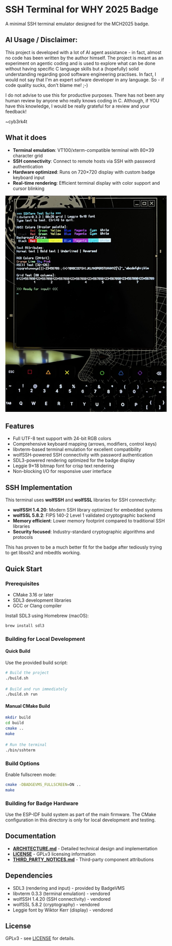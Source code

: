 # SSH Terminal for WHY 2025 Badge

A minimal SSH terminal emulator designed for the MCH2025 badge.

## AI Usage / Disclaimer:

This project is developed with a lot of AI agent assistance - in fact, almost no code
has been written by the author himself. The project is meant as an experiment on agentic
coding and is used to explore what can be done without having specific C language skills
but a (hopefully) solid understanding regarding good software engineering practises. In
fact, I would not say that I'm an expert sofware developer in any language.
So - if code quality sucks, don't blame me! ;-)

I do not advise to use this for productive purposes. There has not been any human review
by anyone who really knows coding in C. Although, if YOU have this knowledge, I would be
really grateful for a review and your feedback!

~cyb3rk4t

## What it does

- **Terminal emulation**: VT100/xterm-compatible terminal with 80×39 character grid
- **SSH connectivity**: Connect to remote hosts via SSH with password authentication
- **Hardware optimized**: Runs on 720×720 display with custom badge keyboard input
- **Real-time rendering**: Efficient terminal display with color support and cursor blinking

![Terminal Demo](img/term_demo.jpg)

## Features

- Full UTF-8 text support with 24-bit RGB colors
- Comprehensive keyboard mapping (arrows, modifiers, control keys)
- libvterm-based terminal emulation for excellent compatibility
- wolfSSH-powered SSH connectivity with password authentication
- SDL3-powered rendering optimized for the badge display
- Leggie 9×18 bitmap font for crisp text rendering
- Non-blocking I/O for responsive user interface

## SSH Implementation

This terminal uses **wolfSSH** and **wolfSSL** libraries for SSH connectivity:

- **wolfSSH 1.4.20**: Modern SSH library optimized for embedded systems
- **wolfSSL 5.8.2**: FIPS 140-2 Level 1 validated cryptographic backend
- **Memory efficient**: Lower memory footprint compared to traditional SSH libraries
- **Security focused**: Industry-standard cryptographic algorithms and protocols

This has proven to be a much better fit for the badge after tediously trying to get libssh2 and mbedtls working.

## Quick Start

### Prerequisites

- CMake 3.16 or later
- SDL3 development libraries
- GCC or Clang compiler

Install SDL3 using Homebrew (macOS):
```bash
brew install sdl3
```

### Building for Local Development

#### Quick Build
Use the provided build script:
```bash
# Build the project
./build.sh

# Build and run immediately
./build.sh run
```

#### Manual CMake Build
```bash
mkdir build
cd build
cmake ..
make

# Run the terminal
./bin/sshterm
```

### Build Options

Enable fullscreen mode:
```bash
cmake -DBADGEVMS_FULLSCREEN=ON ..
make
```

### Building for Badge Hardware

Use the ESP-IDF build system as part of the main firmware. The CMake configuration in this directory is only for local development and testing.

## Documentation

- **[ARCHITECTURE.md](ARCHITECTURE.md)** - Detailed technical design and implementation
- **[LICENSE](LICENSE)** - GPLv3 licensing information
- **[THIRD_PARTY_NOTICES.md](THIRD_PARTY_NOTICES.md)** - Third-party component attributions

## Dependencies

- SDL3 (rendering and input) - provided by BadgeVMS
- libvterm 0.3.3 (terminal emulation) - vendored
- wolfSSH 1.4.20 (SSH connectivity) - vendored
- wolfSSL 5.8.2 (cryptography) - vendored
- Leggie font by Wiktor Kerr (display) - vendored

## License

GPLv3 - see [LICENSE](LICENSE) for details.
